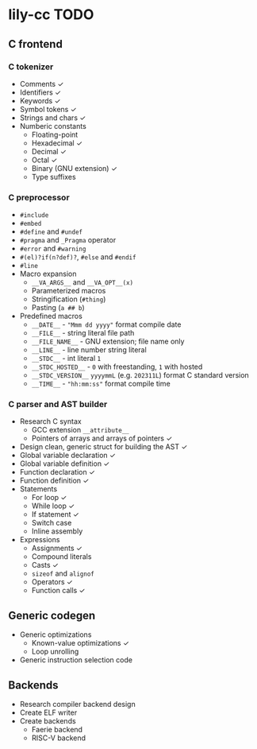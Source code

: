 # lily-cc TODO

## C frontend
### C tokenizer
- Comments ✓
- Identifiers ✓
- Keywords ✓
- Symbol tokens ✓
- Strings and chars ✓
- Numberic constants
    - Floating-point
    - Hexadecimal ✓
    - Decimal ✓
    - Octal ✓
    - Binary (GNU extension) ✓
    - Type suffixes

### C preprocessor
- `#include`
- `#embed`
- `#define` and `#undef`
- `#pragma` and `_Pragma` operator
- `#error` and `#warning`
- `#(el)?if(n?def)?`, `#else` and `#endif`
- `#line`
- Macro expansion
    - `__VA_ARGS__` and `__VA_OPT__(x)`
    - Parameterized macros
    - Stringification (`#thing`)
    - Pasting (`a ## b`)
- Predefined macros
    - `__DATE__` - `"Mmm dd yyyy"` format compile date
    - `__FILE__` - string literal file path
    - `__FILE_NAME__` - GNU extension; file name only
    - `__LINE__` - line number string literal
    - `__STDC__` - int literal `1`
    - `__STDC_HOSTED__` - `0` with freestanding, `1` with hosted
    - `__STDC_VERSION__` `yyyymmL` (e.g. `202311L`) format C standard version
    - `__TIME__` - `"hh:mm:ss"` format compile time

### C parser and AST builder
- Research C syntax
    - GCC extension `__attribute__`
    - Pointers of arrays and arrays of pointers ✓
- Design clean, generic struct for building the AST ✓
- Global variable declaration ✓
- Global variable definition ✓
- Function declaration ✓
- Function definition ✓
- Statements
    - For loop ✓
    - While loop ✓
    - If statement ✓
    - Switch case
    - Inline assembly
- Expressions
    - Assignments ✓
    - Compound literals
    - Casts ✓
    - `sizeof` and `alignof`
    - Operators ✓
    - Function calls ✓


## Generic codegen
- Generic optimizations
    - Known-value optimizations ✓
    - Loop unrolling
- Generic instruction selection code

## Backends
- Research compiler backend design
- Create ELF writer
- Create backends
    - Faerie backend
    - RISC-V backend
